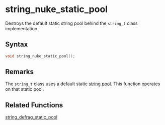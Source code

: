 # string_nuke_static_pool

Destroys the default static string pool behind the `string_t` class implementation.

## Syntax

```cpp
void string_nuke_static_pool();
```

## Remarks

The `string_t` class uses a default static [string pool](https://github.com/RandyGaul/cute_framework/tree/master/doc/string/strpool/README.md). This function operates on that static pool.

## Related Functions

[string_defrag_static_pool](https://github.com/RandyGaul/cute_framework/blob/master/doc/string/string/string_defrag_static_pool.md)  
